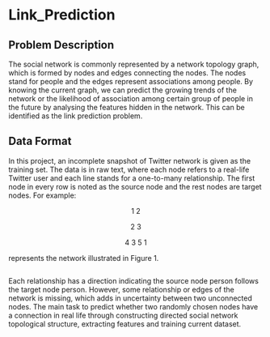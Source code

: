 # Link_Prediction
## Problem Description 
The social network is commonly represented by a network topology graph, which is formed by nodes and edges connecting the nodes. The nodes stand for people and the edges represent associations among people. By knowing the current graph, we can predict the growing trends of the network or the likelihood of association among certain group of people in the future by analysing the features hidden in the network. This can be identified as the link prediction problem.

## Data Format
In this project, an incomplete snapshot of Twitter network is given as the training set. The data is in raw text, where each node refers to a real-life Twitter user and each line stands for a one-to-many relationship. The first node in every row is noted as the source node and the rest nodes are target nodes. For example:

<p align="center">1 2</p>

<p align="center">2 3</p>

<p align="center">4 3 5 1</p>

represents the network illustrated in Figure 1.

![]()

Each relationship has a direction indicating the source node person follows the target node person. However, some relationship or edges of the network is missing, which adds in uncertainty between two unconnected nodes. The main task to predict whether two randomly chosen nodes have a connection in real life through constructing directed social network topological structure, extracting features and training current dataset.


